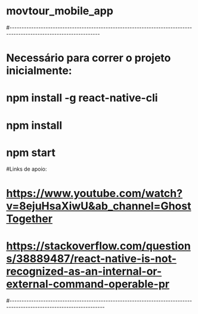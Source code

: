 # movtour_mobile_app

#-------------------------------------------------------------------------------------------------------------------

# Necessário para correr o projeto inicialmente:

# npm install -g react-native-cli
# npm install 
# npm start

#Links de apoio:

# https://www.youtube.com/watch?v=8ejuHsaXiwU&ab_channel=GhostTogether
# https://stackoverflow.com/questions/38889487/react-native-is-not-recognized-as-an-internal-or-external-command-operable-pr

#---------------------------------------------------------------------------------------------------------------------
